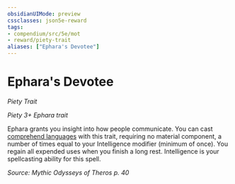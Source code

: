 ```yaml
---
obsidianUIMode: preview
cssclasses: json5e-reward
tags:
- compendium/src/5e/mot
- reward/piety-trait
aliases: ["Ephara's Devotee"]
---
```

# Ephara's Devotee
*Piety Trait*  

*Piety 3+ Ephara trait*

Ephara grants you insight into how people communicate. You can cast [comprehend languages](2-Mechanics/CLI/spells/comprehend-languages.md) with this trait, requiring no material component, a number of times equal to your Intelligence modifier (minimum of once). You regain all expended uses when you finish a long rest. Intelligence is your spellcasting ability for this spell.

*Source: Mythic Odysseys of Theros p. 40*